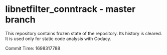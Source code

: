 # libnetfilter_conntrack - master branch

This repository contains frozen state of the repository.
Its history is cleared. It is used only for static code
analysis with Codacy.

Commit Time: 1698317788